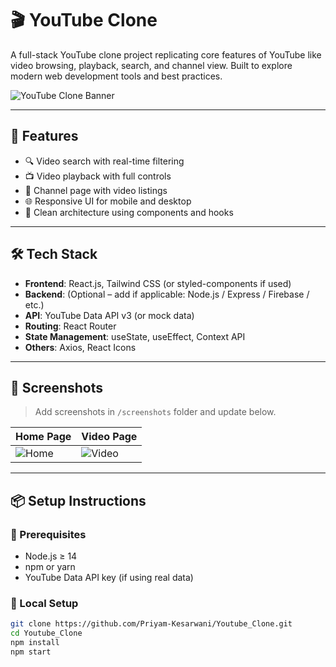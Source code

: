 # 🎬 YouTube Clone

A full-stack YouTube clone project replicating core features of YouTube like video browsing, playback, search, and channel view. Built to explore modern web development tools and best practices.

![YouTube Clone Banner](https://github.com/Priyam-Kesarwani/Youtube_Clone/assets/your-image-preview.png) <!-- (Optional image banner if you upload one) -->

---

## 🚀 Features

- 🔍 Video search with real-time filtering
- 📺 Video playback with full controls
- 👤 Channel page with video listings
- 🌐 Responsive UI for mobile and desktop
- 🧠 Clean architecture using components and hooks

---

## 🛠️ Tech Stack

- **Frontend**: React.js, Tailwind CSS (or styled-components if used)
- **Backend**: (Optional – add if applicable: Node.js / Express / Firebase / etc.)
- **API**: YouTube Data API v3 (or mock data)
- **Routing**: React Router
- **State Management**: useState, useEffect, Context API
- **Others**: Axios, React Icons

---

## 📸 Screenshots

> Add screenshots in `/screenshots` folder and update below.

| Home Page | Video Page |
|-----------|------------|
| ![Home](screenshots/home.png) | ![Video](screenshots/video.png) |

---

## 📦 Setup Instructions

### 🔧 Prerequisites

- Node.js ≥ 14
- npm or yarn
- YouTube Data API key (if using real data)

### 🧪 Local Setup

```bash
git clone https://github.com/Priyam-Kesarwani/Youtube_Clone.git
cd Youtube_Clone
npm install
npm start
